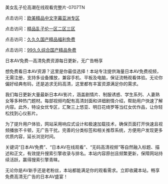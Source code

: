 
美女乱子伦高潮在线观看完整片-0707TN

点击访问：<a href="https://bsdf-5f5.pages.dev/">欧美精品中文字幕亚洲专区</a>

点击访问：<a href="https://cfad.pages.dev/">精品乱子伦一区二区三区</a>

点击访问：<a href="https://bered.pages.dev/">久久久国产精品福利免费</a>

点击访问：<a href="https://rtj-3zo.pages.dev/">99久久综合国产精品免费</a>


日本AV免费—高清免费资源每日更新，无广告畅享

想免费看日本AV资源？这里是你最佳选择！本站专注提供海量日本AV免费视频，无需注册，支持多设备播放，兼容手机、平板及电脑，保证流畅观看体验。无论你偏好经典有码，还是追求无码高清，这里都有丰富资源满足你的需求。

我们每日更新大量最新日本AV影片，涵盖剧情片、制服诱惑、学生系列、人妻熟女等多种热门题材。每部视频均配有高清封面和详细剧情介绍，帮助用户快速了解内容。此外，特设女优专区，汇聚三上悠亚、明日花绮罗等当红女优作品，让你轻松找到心仪影片。

为了提升用户体验，网站采用响应式设计和极速加载技术，确保页面打开快速且视频播放不卡顿，无广告干扰。完善的分类标签和相关推荐系统，方便用户发现更多优质内容，延长浏览时间。

关键词“日本AV免费”、“日本AV在线观看”、“无码高清视频”等自然融入标题、描述和正文，有效提升搜索引擎收录与排名。本站内容原创且频繁更新，保障网站持续活跃，赢得搜索引擎青睐。

无论你是AV新手还是老粉丝，本站都能满足你的观看需求。立即收藏本站，畅享免费高清无广告的日本AV盛宴！



<span style="display:none;">[Canonical link] (https://github.com/dtnnn2611/00003 ）</span>
